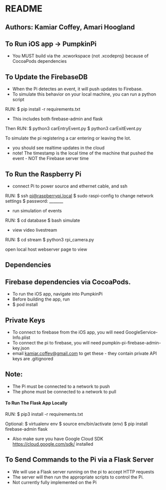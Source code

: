 # README

## Authors: Kamiar Coffey, Amari Hoogland

## To Run iOS app -> PumpkinPi
* You MUST build via the .xcworkspace (not .xcodeproj) because of CocoaPods dependencies

## To Update the FirebaseDB
* When the Pi detectes an event, it will push updates to Firebase.
* To simulate this behavior on your local machine, you can run a python script

RUN:
  $ pip install -r requirements.txt

* This includes both firebase-admin and flask

Then RUN:
  $ python3 carEntryEvent.py
  $ python3 carExitEvent.py

To simulate the pi registering a car entering or leaving the lot.
* you should see realtime updates in the cloud
* note! The timestamp is the local time of the machine that pushed the event - NOT the Firebase server time
## To Run the Raspberry Pi
* connect Pi to power source and ethernet cable, and ssh

RUN:
  $ ssh pi@raspberrypi.local
  $ sudo raspi-config to change network settings
  $ password: _______

* run simulation of events

RUN:
  $ cd database
  $ bash simulate

* view video livestream

RUN:
  $ cd stream
  $ python3 rpi_camera.py
  
  open local host webserver page to view
  
## Dependencies

## Firebase dependencies via CocoaPods.
* To run the iOS app, navigate into PumpkinPi
* Before building the app, run
* $ pod install

## Private Keys
* To connect to firebase from the iOS app, you will need GoogleService-Info.plist
* To connect the pi to firebase, you will need pumpkin-pi-firebase-admin-key.json
* email kamiar.coffey@gmail.com to get these - they contain private API keys are .gitignored

## Note:
* The Pi must be connected to a network to push
* The phone must be connected to a network to pull

#### To Run The Flask App Locally

RUN:
  $ pip3 install -r requirements.txt

Optional:
    $ virtualenv env
    $ source env/bin/activate
    (env) $ pip install firebase-admin flask

* Also make sure you have Google Cloud SDK https://cloud.google.com/sdk/ installed

## To Send Commands to the Pi via a Flask Server
* We will use a Flask server running on the pi to accept HTTP requests
* The server will then run the appropriate scripts to control the Pi.
* Not currently fully implemented on the Pi

